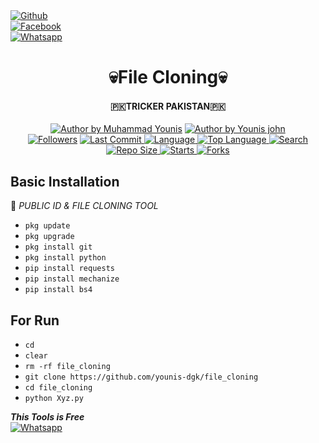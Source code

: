 <b></b> </br> <br>[![Github](https://img.shields.io/badge/Github-YOUNIS.XYZ-dimgray?style=flat-square&logo=github)](https://github.com/younis-dgk)<br> [![Facebook](https://img.shields.io/badge/Facebook-Mr.YOUNIS-blue?style=flat-square&logo=facebook)](https://www.facebook.com/YounisDgk)<br> [![Whatsapp](https://img.shields.io/badge/Whatsapp-YOUNIS-deepgreen?style=flat-square&logo=whatsapp)](https://wa.me/+923404708884)

<h1 align="center">
    💀File Cloning💀
</h1>
<h4 align="center">
  🇵🇰TRICKER PAKISTAN🇵🇰
</h4>
<p align="center">
<a href="#"><img title="Author by Muhammad Younis" src="https://img.shields.io/badge/Coded%20By-YounisXyz-green?"></a>
<a href="#"><img title="Author by Younis john" src="https://img.shields.io/badge/Code%20-python2.7-blue?"></a>
<br>
<a href="https://github.com/Yayan-XD/followers">
<img title="Followers" src="https://img.shields.io/github/followers/younis-dgk?label=Followers&color=blue&style=flat-square"></a>
<a href="https://github.com/younis-dgk/termux-style/stargazers/">
  <a href="https://github.com/younis-dgk/file_cloning">
    <img alt="Last Commit" src="https://img.shields.io/github/last-commit/younis-dgk/file_cloning.svg"/>
  </a>
  <a href="https://github.com/younis-dgk/file_cloning">
    <img alt="Language" src="https://img.shields.io/github/languages/count/younis-dgk/file_cloning.svg"/>
  </a>
  <a href="https://github.com/younis-dgk/file_cloning">
    <img alt="Top Language" src="https://img.shields.io/github/languages/top/younis-dgk/file_cloning.svg"/>
  </a>
  <a href="https://github.com/younis-dgk/file_cloning">
    <img alt="Search" src="https://img.shields.io/github/search/younis-dgk/Craker/file_cloning.svg"/>
  </a>
  <a href="https://github.com/younis-dgk/file_cloning">
    <img alt="Repo Size" src="https://img.shields.io/github/repo-size/younis-dgk/file_cloning.svg"/>
  </a>
  <a href="https://github.com/younis-dgk/file_cloning">
    <img alt="Starts" src="https://img.shields.io/github/stars/younis-dgk/file_cloning.svg"/>
  </a>
  <a href="https://github.com/younis-dgk/file_cloning">
    <img alt="Forks" src="https://img.shields.io/github/forks/younis-dgk/file_cloning.svg"/>
  </a>
</div>
<p align="center">


## <b>Basic Installation</b>

🔰 _PUBLIC ID & FILE CLONING TOOL_

- `pkg update`
- `pkg upgrade`
- `pkg install git`
- `pkg install python`
- `pip install requests`
- `pip install mechanize`
- `pip install bs4`


## <b>For Run</b>

- `cd`
- `clear`
- `rm -rf file_cloning`
- `git clone https://github.com/younis-dgk/file_cloning`
- `cd file_cloning`
- `python Xyz.py`



 ___This Tools is Free___</br>
 [![Whatsapp](https://img.shields.io/badge/Whatsapp-MR.YOUNIS-deepgreen?style=flat-square&logo=whatsapp)](https://wa.me/+923404708884)
